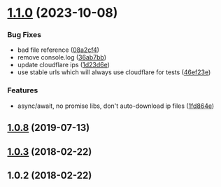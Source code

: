 # [1.1.0](https://github.com/k4m4/cloudflare-detect/compare/v1.0.8...v1.1.0) (2023-10-08)


### Bug Fixes

* bad file reference ([08a2cf4](https://github.com/k4m4/cloudflare-detect/commit/08a2cf4d5e8875fdcd69ed10a86c1e036983bfdd))
* remove console.log ([36ab7bb](https://github.com/k4m4/cloudflare-detect/commit/36ab7bbfd8d52e5d092018dc68a90cd13f50067d))
* update cloudflare ips ([1d23d6e](https://github.com/k4m4/cloudflare-detect/commit/1d23d6e921c544c345c87ffd9f95667e3d0b0c6d))
* use stable urls which will always use cloudflare for tests ([46ef23e](https://github.com/k4m4/cloudflare-detect/commit/46ef23ec1d9654ef30e6efd9f17dd7e4f1e6f216))


### Features

* async/await, no promise libs, don't auto-download ip files ([1fd864e](https://github.com/k4m4/cloudflare-detect/commit/1fd864e0992ebfcb5949106c961d3208e877b1e3))



## [1.0.8](https://github.com/k4m4/cloudflare-detect/compare/v1.0.3...v1.0.8) (2019-07-13)



## [1.0.3](https://github.com/k4m4/cloudflare-detect/compare/v1.0.2...v1.0.3) (2018-02-22)



## 1.0.2 (2018-02-22)



